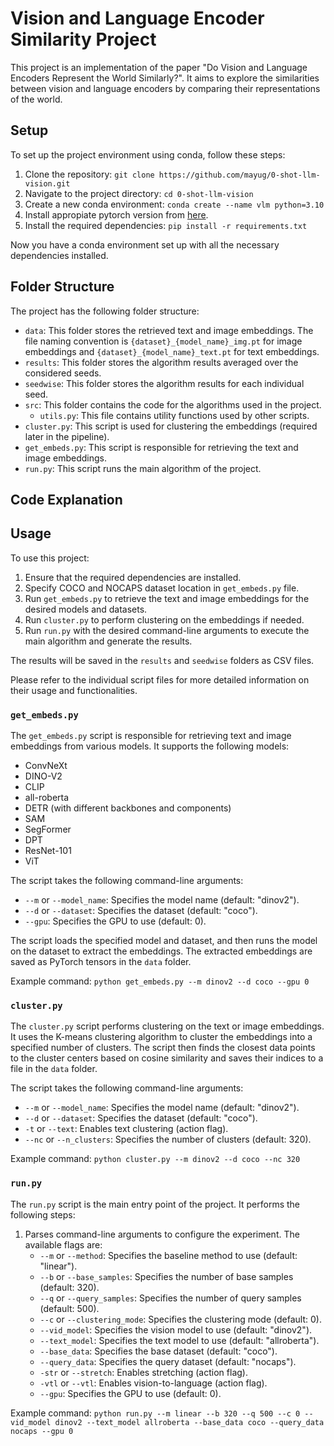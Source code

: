 # Vision and Language Encoder Similarity Project

This project is an implementation of the paper "Do Vision and Language Encoders Represent the World Similarly?". It aims to explore the similarities between vision and language encoders by comparing their representations of the world.

## Setup 
To set up the project environment using conda, follow these steps: 

1. Clone the repository: ```git clone https://github.com/mayug/0-shot-llm-vision.git```
2. Navigate to the project directory: ```cd 0-shot-llm-vision```
3. Create a new conda environment: ```conda create --name vlm python=3.10```
4. Install appropiate pytorch version from [here](https://pytorch.org/get-started/locally/).
5. Install the required dependencies: ```pip install -r requirements.txt```

Now you have a conda environment set up with all the necessary dependencies installed.

## Folder Structure

The project has the following folder structure:    

- `data`: This folder stores the retrieved text and image embeddings. The file naming convention is `{dataset}_{model_name}_img.pt` for image embeddings and `{dataset}_{model_name}_text.pt` for text embeddings.
- `results`: This folder stores the algorithm results averaged over the considered seeds.
- `seedwise`: This folder stores the algorithm results for each individual seed.
- `src`: This folder contains the code for the algorithms used in the project.
  - `utils.py`: This file contains utility functions used by other scripts.
- `cluster.py`: This script is used for clustering the embeddings (required later in the pipeline).
- `get_embeds.py`: This script is responsible for retrieving the text and image embeddings.
- `run.py`: This script runs the main algorithm of the project.

## Code Explanation

## Usage

To use this project:

1. Ensure that the required dependencies are installed.
2. Specify COCO and NOCAPS dataset location in `get_embeds.py` file.
3. Run `get_embeds.py` to retrieve the text and image embeddings for the desired models and datasets.
4. Run `cluster.py` to perform clustering on the embeddings if needed.
5. Run `run.py` with the desired command-line arguments to execute the main algorithm and generate the results.

The results will be saved in the `results` and `seedwise` folders as CSV files.

Please refer to the individual script files for more detailed information on their usage and functionalities.

### `get_embeds.py`

The `get_embeds.py` script is responsible for retrieving text and image embeddings from various models. It supports the following models:

- ConvNeXt
- DINO-V2
- CLIP
- all-roberta
- DETR (with different backbones and components)
- SAM
- SegFormer
- DPT
- ResNet-101
- ViT

The script takes the following command-line arguments:
- `--m` or `--model_name`: Specifies the model name (default: "dinov2").
- `--d` or `--dataset`: Specifies the dataset (default: "coco").
- `--gpu`: Specifies the GPU to use (default: 0).

The script loads the specified model and dataset, and then runs the model on the dataset to extract the embeddings. The extracted embeddings are saved as PyTorch tensors in the `data` folder.

Example command:
```python get_embeds.py --m dinov2 --d coco --gpu 0```

### `cluster.py`

The `cluster.py` script performs clustering on the text or image embeddings. It uses the K-means clustering algorithm to cluster the embeddings into a specified number of clusters. The script then finds the closest data points to the cluster centers based on cosine similarity and saves their indices to a file in the `data` folder.

The script takes the following command-line arguments:
- `--m` or `--model_name`: Specifies the model name (default: "dinov2").
- `--d` or `--dataset`: Specifies the dataset (default: "coco").
- `-t` or `--text`: Enables text clustering (action flag).
- `--nc` or `--n_clusters`: Specifies the number of clusters (default: 320).

Example command:
```python cluster.py --m dinov2 --d coco --nc 320```

### `run.py`

The `run.py` script is the main entry point of the project. It performs the following steps:

1. Parses command-line arguments to configure the experiment. The available flags are:
   - `--m` or `--method`: Specifies the baseline method to use (default: "linear").
   - `--b` or `--base_samples`: Specifies the number of base samples (default: 320).
   - `--q` or `--query_samples`: Specifies the number of query samples (default: 500).
   - `--c` or `--clustering_mode`: Specifies the clustering mode (default: 0).
   - `--vid_model`: Specifies the vision model to use (default: "dinov2").
   - `--text_model`: Specifies the text model to use (default: "allroberta").
   - `--base_data`: Specifies the base dataset (default: "coco").
   - `--query_data`: Specifies the query dataset (default: "nocaps").
   - `-str` or `--stretch`: Enables stretching (action flag).
   - `-vtl` or `--vtl`: Enables vision-to-language (action flag).
   - `--gpu`: Specifies the GPU to use (default: 0).

Example command:
```python run.py --m linear --b 320 --q 500 --c 0 --vid_model dinov2 --text_model allroberta --base_data coco --query_data nocaps --gpu 0```